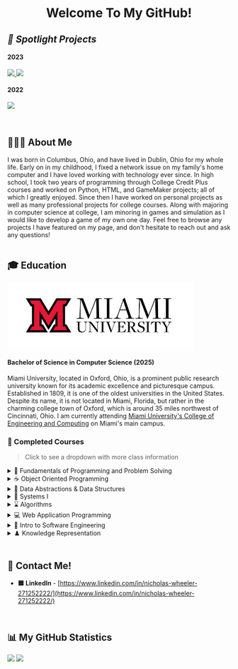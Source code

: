 <h1 align="center"> Welcome To My GitHub!</h1>
<h2><i>🌟 Spotlight Projects </i></h2>
<p align="center">
  <h4>2023</h4>
	<a href="https://github.com/NicholasJWheeler/Recipedia">
	  <img src="https://github-readme-stats.vercel.app/api/pin/?username=NicholasJWheeler&repo=Recipedia&title_color=000000&icon_color=000000&hide_border=true&text_color=000000&border_radius=10&border_color=000000&show_owner=false&bg_color=20,AAFFD1,ABFF65" />
	</a>
  <a href="https://github.com/NicholasJWheeler/Stock-Ticker">
	  <img src="https://github-readme-stats.vercel.app/api/pin/?username=NicholasJWheeler&repo=Stock-Ticker&title_color=000000&icon_color=000000&hide_border=true&text_color=000000&border_radius=10&border_color=000000&show_owner=false&bg_color=28,DEDEDE,B8FFF3" />
	</a>
	<h4>2022</h4>
	<a href="https://github.com/NicholasJWheeler/MIBites">
	  <img src="https://github-readme-stats.vercel.app/api/pin/?username=NicholasJWheeler&repo=MIBites&title_color=000000&icon_color=000000&text_color=000000&hide_border=true&border_radius=10&border_color=000000&show_owner=false&bg_color=20,FF9181,ffa3be" />
	</a>
</p>
<br>

## 🙋🏼‍♂️ About Me
I was born in Columbus, Ohio, and have lived in Dublin, Ohio for my whole life. Early on in my childhood, I fixed a network issue on my family's home computer and I have loved working with technology ever since. In high school, I took two years of programming through College Credit Plus courses and worked on Python, HTML, and GameMaker projects; all of which I greatly enjoyed. Since then I have worked on personal projects as well as many professional projects for college courses. Along with majoring in computer science at college, I am minoring in games and simulation as I would like to develop a game of my own one day. Feel free to browse any projects I have featured on my page, and don't hesitate to reach out and ask any questions!
<br><br>

## 🎓 Education

<a href="https://www.miamioh.edu/cec/">
	<img src="https://github.com/NicholasJWheeler/NicholasJWheeler/blob/main/Images/miami-university-logo.png?raw=true" height="150" />
</a>
<h4> Bachelor of Science in Computer Science (2025)</h4>

Miami University, located in Oxford, Ohio, is a prominent public research university known for its academic excellence and picturesque campus. Established in 1809, it is one of the oldest universities in the United States. Despite its name, it is not located in Miami, Florida, but rather in the charming college town of Oxford, which is around 35 miles northwest of Cincinnati, Ohio. I am currently attending [Miami University's College of Engineering and Computing](https://www.miamioh.edu/cec/) on Miami's main campus.

### 📝 Completed Courses
> Click to see a dropdown with more class information

<details>
    <summary>🧩 Fundamentals of Programming and Problem Solving</summary>

 - [View the formal course description here.](https://www.miamioh.edu/cec/academics/departments/cse/academics/course-descriptions/cse-174/index.html)
 - Introductory programming course.
 - Developed low-level algorithms exclusively in the Java programming language
 - Utilized basic data structures in conjunction with control structures to solve common coding issues
</details>
<details>
    <summary>☕ Object Oriented Programming</summary>

 - [View the formal course description here.](https://www.miamioh.edu/cec/academics/departments/cse/academics/course-descriptions/cse-271/index.html)
 -  All coding was done in Java
 - This course built on the first Java course to teach advanced programming concepts such as recursion
 - Developed an understanding of OOP concepts (Inheritance, Polymorphism, Abstraction, Encapsulation)
</details>
<details>
    <summary>💽 Data Abstractions & Data Structures</summary>

 - [View the formal course description here.](https://www.miamioh.edu/cec/academics/departments/cse/academics/course-descriptions/cse-274/index.html)
</details>
<details>
    <summary>💾 Systems I</summary>
    
 - [View the formal course description here.](https://www.miamioh.edu/cec/academics/departments/cse/academics/course-descriptions/cse-278/index.html)
 - [View my final project here.](https://github.com/NicholasJWheeler/MIBites)
</details>
<details>
    <summary>⌛ Algorithms</summary>

 - [View the formal course description here.](https://www.miamioh.edu/cec/academics/departments/cse/academics/course-descriptions/cse-374/index.html)
</details>
<details>
    <summary>💻 Web Application Programming</summary>

 - [View the formal course description here.](https://www.miamioh.edu/cec/academics/departments/cse/academics/course-descriptions/cse-383/index.html)
 - [View my final project here.](https://github.com/NicholasJWheeler/Stock-Ticker)
</details>
<details>
    <summary>💼 Intro to Software Engineering</summary>

 - [View the formal course description here.](https://www.miamioh.edu/cec/academics/departments/cse/academics/course-descriptions/cse-201/index.html)
 - [View my final project here.](https://github.com/NicholasJWheeler/Recipedia)
</details>
<details>
    <summary>♟️ Knowledge Representation</summary>

 - [View a formal course description here.](https://miamioh-sa.terradotta.com/index.cfm?FuseAction=Programs.ViewProgramAngular&id=11908)
 - I took this course while on a faculty-led CSE study-abroad trip to the University of Calabria in Italy
 - This course utilized the declarative programming language DLV (Datalog with Disjunction) which was partially developed at the University of Calabria
 - Complex problems such as the Knight's Tour, Sudoku, Binario, and the 3-colorability problem were able to be easily solved utilizing DLV
 - Since DLV is based on Datalog, it produces answer sets as the result by following "rules" set in the code
</details>
<br>


## 🔗 Contact Me!
 - **🟦 LinkedIn** - [https://www.linkedin.com/in/nicholas-wheeler-271252222/](https://www.linkedin.com/in/nicholas-wheeler-271252222/)
<br>

## 📊 My GitHub Statistics

<p align="left">
<img src="https://github-readme-stats.vercel.app/api?username=NicholasJWheeler&hide=contribs&show_icons=true&title_color=FFFFFF&icon_color=FFFFFF&text_color=91bac7&border_radius=8&border_color=91bac7&bg_color=23272e&line_height=24&hide_rank=true" />
<img src="https://github-readme-stats.vercel.app/api/top-langs/?username=NicholasJWheeler&hide=php&title_color=FFFFFF&icon_color=FFF&text_color=91bac7&border_radius=8&border_color=91bac7&bg_color=23272e&langs_count=10&layout=compact" />
</p>



